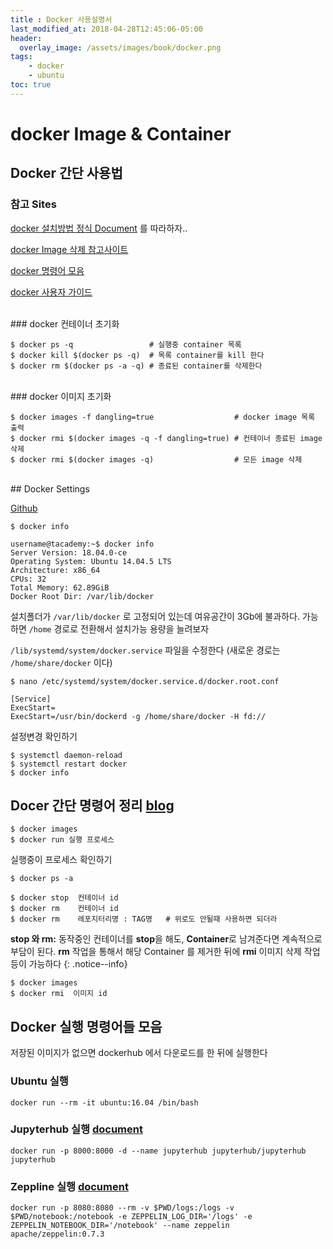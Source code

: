 ```yaml
---
title : Docker 사용설명서
last_modified_at: 2018-04-28T12:45:06-05:00
header:
  overlay_image: /assets/images/book/docker.png
tags: 
    - docker
    - ubuntu
toc: true    
---
```



# docker Image & Container


## Docker 간단 사용법 

### 참고 Sites

[docker 설치방법 정식 Document](https://docs.docker.com/install/linux/docker-ce/ubuntu/#install-from-a-package) 를 따라하자..

[docker Image 삭제 참고사이트](https://www.openmakesoftware.com/docker-image-multiple-repositories/)

[docker 명령어 모음](https://zzsza.github.io/development/2018/04/17/docker-kubernetes/)

[docker 사용자 가이드](http://webkebi.zany.kr:9003/board/bView.asp?bCode=13&aCode=14123)

<br>
### docker 컨테이너 초기화

```
$ docker ps -q                 # 실행중 container 목록
$ docker kill $(docker ps -q)  # 목록 container를 kill 한다
$ docker rm $(docker ps -a -q) # 종료된 container를 삭제한다
```

<br>
### docker 이미지 초기화

```
$ docker images -f dangling=true                  # docker image 목록 출력
$ docker rmi $(docker images -q -f dangling=true) # 컨테이너 종료된 image 삭제
$ docker rmi $(docker images -q)                  # 모든 image 삭제
```


<br>
## Docker Settings

[Github](https://github.com/IronicBadger/til/blob/master/docker/change-docker-root.md)

```
$ docker info 

username@tacademy:~$ docker info
Server Version: 18.04.0-ce
Operating System: Ubuntu 14.04.5 LTS
Architecture: x86_64
CPUs: 32
Total Memory: 62.89GiB
Docker Root Dir: /var/lib/docker
```

설치폴더가 `/var/lib/docker` 로 고정되어 있는데 여유공간이 3Gb에 불과하다. 가능하면 `/home` 경로로 전환해서 설치가능 용량을 늘려보자 


`/lib/systemd/system/docker.service`  파일을 수정한다 (새로운 경로는 `/home/share/docker` 이다)

```
$ nano /etc/systemd/system/docker.service.d/docker.root.conf

[Service]
ExecStart=
ExecStart=/usr/bin/dockerd -g /home/share/docker -H fd://
```


설정변경 확인하기

```
$ systemctl daemon-reload
$ systemctl restart docker
$ docker info 
```



## Docer 간단 명령어 정리 [blog](https://subicura.com/2017/01/19/docker-guide-for-beginners-2.html)

```
$ docker images
$ docker run 실행 프로세스
```


실행중이 프로세스 확인하기

```
$ docker ps -a   
```


```
$ docker stop  컨테이너 id
$ docker rm    컨테이너 id 
$ docker rm    레포지터리명 : TAG명   # 위로도 안될때 사용하면 되더라
```

**stop 와 rm:** 동작중인 컨테이너를 **stop**을 해도, **Container**로 남겨준다면 계속적으로 부담이 된다. **rm** 작업을 통해서 해당 Container 를 제거한 뒤에 **rmi** 이미지 삭제 작업  등이 가능하다
{: .notice--info}


```
$ docker images
$ docker rmi  이미지 id 
```



## Docker 실행 명령어들 모음

저장된 이미지가 없으면 dockerhub 에서 다운로드를 한 뒤에 실행한다


### Ubuntu 실행

`docker run --rm -it ubuntu:16.04 /bin/bash`


### Jupyterhub 실행 [document](https://hub.docker.com/r/jupyterhub/jupyterhub/)

`docker run -p 8000:8000 -d --name jupyterhub jupyterhub/jupyterhub jupyterhub`


### Zeppline 실행 [document](https://zeppelin.apache.org/download.html)

`docker run -p 8080:8080 --rm -v $PWD/logs:/logs -v $PWD/notebook:/notebook -e ZEPPELIN_LOG_DIR='/logs' -e ZEPPELIN_NOTEBOOK_DIR='/notebook' --name zeppelin apache/zeppelin:0.7.3`